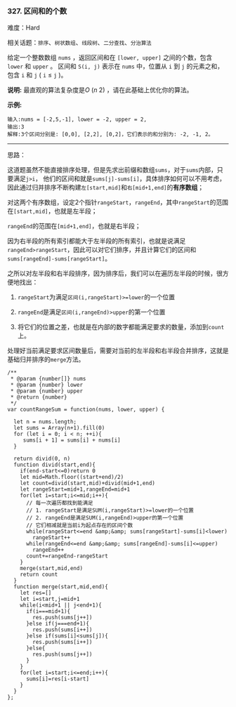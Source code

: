 ### 327. 区间和的个数

难度：Hard

相关话题：`排序`、`树状数组`、`线段树`、`二分查找`、`分治算法`

给定一个整数数组 `nums` ，返回区间和在 `[lower, upper]` 之间的个数，包含 `lower` 和 `upper` 。
区间和 `S(i, j)` 表示在 `nums` 中，位置从 `i` 到 `j` 的元素之和，包含 `i` 和 `j` ( `i`  &le;  `j` )。



**说明:** 
最直观的算法复杂度是*O* (*n* 2) ，请在此基础上优化你的算法。



**示例:** 



```
输入:nums = [-2,5,-1], lower = -2, upper = 2,
输出:3 
解释:3个区间分别是: [0,0], [2,2], [0,2]，它们表示的和分别为: -2, -1, 2。
```



-----

思路：

这道题虽然不能直接排序处理，但是先求出前缀和数组`sums`，对于`sums`内部，只要满足`j>i`，
他们的区间和就是`sums[j]-sums[i]`，具体排序如何可以不用考虑，因此通过归并排序不断构建`左[start,mid]`和`右[mid+1,end]`的**有序数组**；

对这两个有序数组，设定2个指针`rangeStart`，`rangeEnd`，其中`rangeStart`的范围在`[start,mid]`，也就是左半段；

`rangeEnd`的范围在`[mid+1,end]`，也就是右半段；

因为右半段的所有索引都能大于左半段的所有索引，也就是说满足`rangeEnd>rangeStart`，因此可以对它们排序，并且计算它们的区间和`sums[rangeEnd]-sums[rangeStart]`。

之所以对左半段和右半段排序，因为排序后，我们可以在遍历左半段的时候，很方便地找出：

1. `rangeStart`为满足`区间(i,rangeStart)>=lower`的一个位置

2. `rangeEnd`是满足`区间(i,rangeEnd)>upper`的第一个位置

3. 将它们的位置之差，也就是在内部的数字都能满足要求的数量，添加到`count`上。

处理好当前满足要求区间数量后，需要对当前的左半段和右半段合并排序，这就是基础归并排序的`merge`方法。

```
/**
 * @param {number[]} nums
 * @param {number} lower
 * @param {number} upper
 * @return {number}
 */
var countRangeSum = function(nums, lower, upper) {
  
  let n = nums.length;
  let sums = Array(n+1).fill(0)
  for (let i = 0; i < n; ++i){
     sums[i + 1] = sums[i] + nums[i]
  }
     
  return divid(0, n)
  function divid(start,end){
    if(end-start<=0)return 0
    let mid=Math.floor((start+end)/2)
    let count=divid(start,mid)+divid(mid+1,end)
    let rangeStart=mid+1,rangeEnd=mid+1
    for(let i=start;i<=mid;i++){
      // 每一次遍历都找到能满足
      // 1. rangeStart是满足SUM(i,rangeStart)>=lower的一个位置
      // 2. rangeEnd是满足SUM(i,rangeEnd)>upper的第一个位置
      // 它们相减就是当前i为起点存在的区间个数
      while(rangeStart<=end &amp;&amp; sums[rangeStart]-sums[i]<lower)
        rangeStart++
      while(rangeEnd<=end &amp;&amp; sums[rangeEnd]-sums[i]<=upper)
        rangeEnd++
      count+=rangeEnd-rangeStart
    }
    merge(start,mid,end)
    return count
  }
  function merge(start,mid,end){
    let res=[]
    let i=start,j=mid+1
    while(i<mid+1 || j<end+1){
      if(i===mid+1){
        res.push(sums[j++])
      }else if(j===end+1){
        res.push(sums[i++])
      }else if(sums[i]<sums[j]){
        res.push(sums[i++])
      }else{
        res.push(sums[j++])
      }
    }
    for(let i=start;i<=end;i++){
      sums[i]=res[i-start]
    }
  }
};
```

